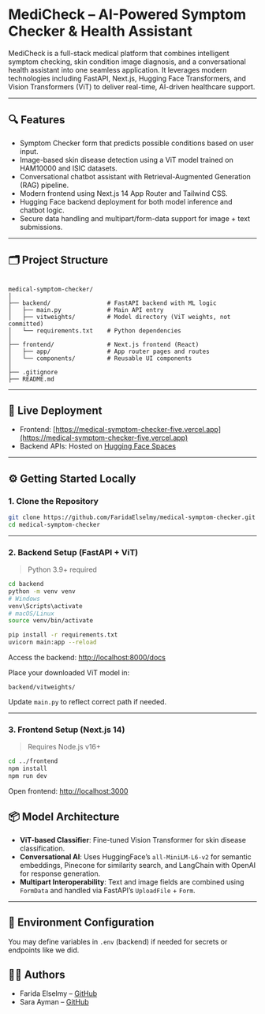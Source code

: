 # MediCheck – AI-Powered Symptom Checker & Health Assistant

MediCheck is a full-stack medical platform that combines intelligent symptom checking, skin condition image diagnosis, and a conversational health assistant into one seamless application. It leverages modern technologies including FastAPI, Next.js, Hugging Face Transformers, and Vision Transformers (ViT) to deliver real-time, AI-driven healthcare support.

---

## 🔍 Features

- Symptom Checker form that predicts possible conditions based on user input.
- Image-based skin disease detection using a ViT model trained on HAM10000 and ISIC datasets.
- Conversational chatbot assistant with Retrieval-Augmented Generation (RAG) pipeline.
- Modern frontend using Next.js 14 App Router and Tailwind CSS.
- Hugging Face backend deployment for both model inference and chatbot logic.
- Secure data handling and multipart/form-data support for image + text submissions.

---

## 🗂️ Project Structure

```

medical-symptom-checker/
│
├── backend/                # FastAPI backend with ML logic
│   ├── main.py             # Main API entry
│   ├── vitweights/         # Model directory (ViT weights, not committed)
│   └── requirements.txt    # Python dependencies
│
├── frontend/               # Next.js frontend (React)
│   ├── app/                # App router pages and routes
│   └── components/         # Reusable UI components
│
├── .gitignore
├── README.md

````

---

## 🚀 Live Deployment

- Frontend: [https://medical-symptom-checker-five.vercel.app](https://medical-symptom-checker-five.vercel.app)
- Backend APIs: Hosted on [Hugging Face Spaces](https://huggingface.co/spaces)

---

## ⚙️ Getting Started Locally

### 1. Clone the Repository

```bash
git clone https://github.com/FaridaElselmy/medical-symptom-checker.git
cd medical-symptom-checker
````

---

### 2. Backend Setup (FastAPI + ViT)

> Python 3.9+ required

```bash
cd backend
python -m venv venv
# Windows
venv\Scripts\activate
# macOS/Linux
source venv/bin/activate

pip install -r requirements.txt
uvicorn main:app --reload
```

Access the backend: [http://localhost:8000/docs](http://localhost:8000/docs)

Place your downloaded ViT model in:

```
backend/vitweights/
```

Update `main.py` to reflect correct path if needed.

---

### 3. Frontend Setup (Next.js 14)

> Requires Node.js v16+

```bash
cd ../frontend
npm install
npm run dev
```

Open frontend: [http://localhost:3000](http://localhost:3000)



## 📦 Model Architecture

* **ViT-based Classifier**: Fine-tuned Vision Transformer for skin disease classification.
* **Conversational AI**: Uses HuggingFace’s `all-MiniLM-L6-v2` for semantic embeddings, Pinecone for similarity search, and LangChain with OpenAI for response generation.
* **Multipart Interoperability**: Text and image fields are combined using `FormData` and handled via FastAPI’s `UploadFile` + `Form`.

---

## 🔐 Environment Configuration

You may define variables in  `.env` (backend) if needed for secrets or endpoints like we did.



## 👩‍💻 Authors

* Farida Elselmy – [GitHub](https://github.com/FaridaElselmy)
* Sara Ayman – [GitHub](https://github.com/SaraAyman)

```

